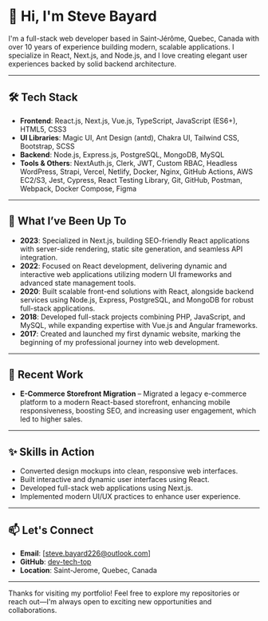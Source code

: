 # 👋 Hi, I'm Steve Bayard

I'm a full-stack web developer based in Saint-Jérôme, Quebec, Canada with over 10 years of experience building modern, scalable applications. I specialize in React, Next.js, and Node.js, and I love creating elegant user experiences backed by solid backend architecture.

---

## 🛠️ Tech Stack

- **Frontend**: React.js, Next.js, Vue.js, TypeScript, JavaScript (ES6+), HTML5, CSS3  
- **UI Libraries**: Magic UI, Ant Design (antd), Chakra UI, Tailwind CSS, Bootstrap, SCSS   
- **Backend**: Node.js, Express.js, PostgreSQL, MongoDB, MySQL  
- **Tools & Others**: NextAuth.js, Clerk, JWT, Custom RBAC, Headless WordPress, 	Strapi, Vercel, Netlify, Docker, Nginx, GitHub Actions, AWS EC2/S3, Jest, 	Cypress, React Testing Library, Git, GitHub, Postman, Webpack, Docker 	Compose, Figma 
---

## 🧠 What I’ve Been Up To

- **2023**: Specialized in Next.js, building SEO-friendly React applications with server-side rendering, static site generation, and seamless API integration. 
- **2022**: Focused on React development, delivering dynamic and interactive web applications utilizing modern UI frameworks and advanced state management tools.
- **2020**: Built scalable front-end solutions with React, alongside backend services using Node.js, Express, PostgreSQL, and MongoDB for robust full-stack applications.
- **2018**: Developed full-stack projects combining PHP, JavaScript, and MySQL, while expanding expertise with Vue.js and Angular frameworks.  
- **2017**: Created and launched my first dynamic website, marking the beginning of my professional journey into web development.
---

## 💼 Recent Work
- **E-Commerce Storefront Migration** – Migrated a legacy e-commerce platform to a modern React-based storefront, enhancing mobile responsiveness, boosting SEO, and increasing user engagement, which led to higher sales.
---

## ✨ Skills in Action

- Converted design mockups into clean, responsive web interfaces.  
- Built interactive and dynamic user interfaces using React.  
- Developed full-stack web applications using Next.js.  
- Implemented modern UI/UX practices to enhance user experience.

---

## 📫 Let's Connect

- **Email**: [steve.bayard226@outlook.com]
- **GitHub**: [dev-tech-top](https://github.com/dev-tech-top)  
- **Location**:  Saint-Jerome, Quebec, Canada

---

Thanks for visiting my portfolio! Feel free to explore my repositories or reach out—I'm always open to exciting new opportunities and collaborations.
